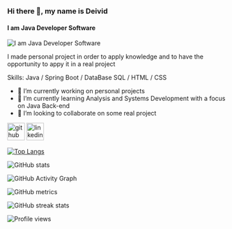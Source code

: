 ### Hi there 👋, my name is Deivid
#### I am Java Developer Software
![I am Java Developer Software](https://sempreupdate.com.br/wp-content/webp-express/webp-images/uploads/2019/02/qual-a-diferenca-entre-programador-e-desenvolvedor.jpg.webp)

I made personal project in order to apply knowledge and to have the opportunity to appy it in a real project

Skills: Java / Spring Boot / DataBase SQL / HTML / CSS

- 🔭 I’m currently working on personal projects  
- 🌱 I’m currently learning Analysis and Systems Development with a focus on Java Back-end 
- 👯 I’m looking to collaborate on some real project 


[<img src='https://cdn.jsdelivr.net/npm/simple-icons@3.0.1/icons/github.svg' alt='github' height='40'>](https://github.com/Deividwb)  [<img src='https://cdn.jsdelivr.net/npm/simple-icons@3.0.1/icons/linkedin.svg' alt='linkedin' height='40'>](https://www.linkedin.com/in/https://www.linkedin.com/in/deivid-willian-0069b84b//)  

[![Top Langs](https://github-readme-stats.vercel.app/api/top-langs/?username=Deividwb)](https://github.com/anuraghazra/github-readme-stats)

![GitHub stats](https://github-readme-stats.vercel.app/api?username=Deividwb&show_icons=true)  

![GitHub Activity Graph](https://activity-graph.herokuapp.com/graph?username=Deividwb)  

![GitHub metrics](https://metrics.lecoq.io/Deividwb)  

![GitHub streak stats](https://github-readme-streak-stats.herokuapp.com/?user=Deividwb)  

![Profile views](https://gpvc.arturio.dev/Deividwb)  
